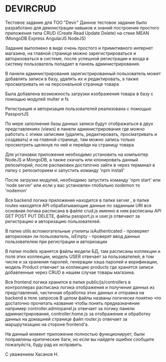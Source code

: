 # DEVIRCRUD
Тестовое задание для ТОО "Devir" Данное тестовое задание было разработано для демонстрации навыков и знаний построения простого приложения типа CRUD (Create Read Update Delete) на стеке MEAN (MongoDB Express AngularJS NodeJS)

Задание выполнено в виде очень простого и примитивного интернет магазина, на главной странице можно зарегистрироваться  и  авторизоваться в системе,  после успешной регистрации и входа в систему пользователь попадает в панель администрирования.

В панели администрирования зарегистрированный пользователь может добавлять записи в базу, удалять их и редактировать, а также просматривать их на персональной странице товара

Была добавлена возможность загрузки изображения товара в базу с помощью модулей multer и fs

Регистрация и авторизация пользователей реализована с помощью PassportJS

По мере заполнения базы данных записи будут отображаться в двух представлениях (views) в панели администрирования где можно работать с этими записями (удалять, редактировать, просматривать и создавать) и на главной странице, там можно запись только просмотреть щелкнув по ней и перейдя на страницу товара

Для установки приложения необходимо установить на компьютер NodeJS и MongoDB, а также скачать или клонировать данный репозиторий, после распаковки достаточно зайти в через терминал в папку с репозиторием и запустить команду 'npm install'

После загрузки модулей, необходимо запустить команду 'npm start' или 'node server' или если у вас установлен глобально nodemon то 'nodemon'

Вся backend логика приложения находится в папке server , в папке routes находятся API обрабатывающие данные по заданным URI вся основная логика расписана в файле crud.js именно в нем расписаны API GET POST PUT DELETE,  файлы passport.js и user.js отвечают за регистрацию и авторизацию пользователей.

В папке utils вспомогательные утилиты isAuthenticated - проверяет авторизован ли пользователь, isEmpty - проверят ввод данных пользователем при регистрации и авторизации

В папке models хранятся файлы модели БД, там расписаны коллекции и поля этих коллекции, модель USER отвечает за пользователей, в том числе и за хранения паролей, генерации хэша паролей и верификации,  модель Product отвечает за коллекцию products где хранятся записи добавленные через CRUD в нашем случае товары магазина.

Вся frontend логика хранится в папке public/js/controllers в контроллерах расписана логика отображения и  получения данных из представлений, частичная обработка этих данных и отправка на backend в теле запросов В целом файлы названы логически понятно что достаточно прочитать название чтобы понять предназначение например controller.adminpanel.js отвечает за логику панели администрирования, controller.home.js за отображение и обработку данных на домашней странице файл router.js отвечает за маршрутизацию на стороне frontend'а.

Нв данный момент приложение полностью функционирует, были поправлены критические баги, но если вы найдете ошибки сообщите пожалуйста,  буду рад их исправить. 



С уважением Хасанов Н. 


